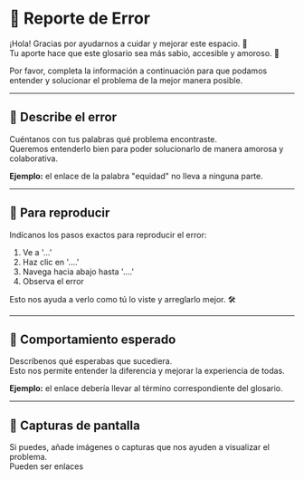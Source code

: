 # 🐛 Reporte de Error

¡Hola! Gracias por ayudarnos a cuidar y mejorar este espacio. 💖  
Tu aporte hace que este glosario sea más sabio, accesible y amoroso. 🌱  

Por favor, completa la información a continuación para que podamos entender y solucionar el problema de la mejor manera posible.

---

## 📝 Describe el error
Cuéntanos con tus palabras qué problema encontraste.  
Queremos entenderlo bien para poder solucionarlo de manera amorosa y colaborativa.  

**Ejemplo:** el enlace de la palabra "equidad" no lleva a ninguna parte.

---

## 🔄 Para reproducir
Indícanos los pasos exactos para reproducir el error:

1. Ve a '...'  
2. Haz clic en '....'  
3. Navega hacia abajo hasta '....'  
4. Observa el error  

Esto nos ayuda a verlo como tú lo viste y arreglarlo mejor. 🛠️

---

## 🎯 Comportamiento esperado
Descríbenos qué esperabas que sucediera.  
Esto nos permite entender la diferencia y mejorar la experiencia de todas.  

**Ejemplo:** el enlace debería llevar al término correspondiente del glosario.

---

## 📸 Capturas de pantalla
Si puedes, añade imágenes o capturas que nos ayuden a visualizar el problema.  
Pueden ser enlaces
